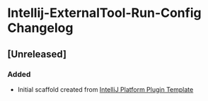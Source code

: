 <!-- Keep a Changelog guide -> https://keepachangelog.com -->

# Intellij-ExternalTool-Run-Config Changelog

## [Unreleased]
### Added
- Initial scaffold created from [IntelliJ Platform Plugin Template](https://github.com/JetBrains/intellij-platform-plugin-template)
